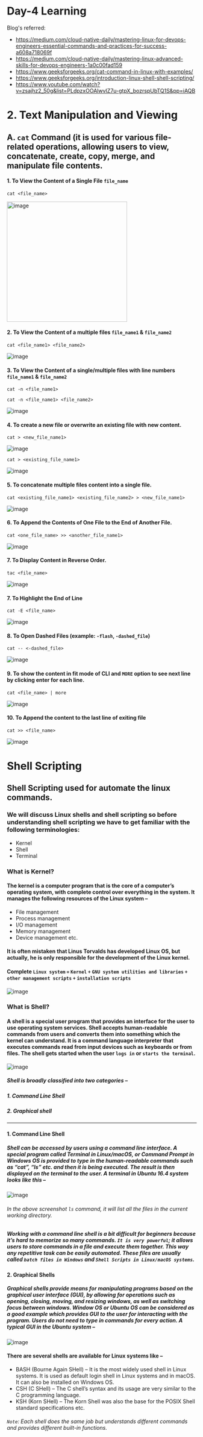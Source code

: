 # Day-4 Learning
Blog's referred:
- https://medium.com/cloud-native-daily/mastering-linux-for-devops-engineers-essential-commands-and-practices-for-success-a608a718069f
- https://medium.com/cloud-native-daily/mastering-linux-advanced-skills-for-devops-engineers-1a0c00fad159
- https://www.geeksforgeeks.org/cat-command-in-linux-with-examples/
- https://www.geeksforgeeks.org/introduction-linux-shell-shell-scripting/
- https://www.youtube.com/watch?v=zsajhz2_50g&list=PLdpzxOOAlwvIZ7u-gtpX_bozrspUbTQ1S&pp=iAQB

# 2. Text Manipulation and Viewing
## A. ```cat``` Command (it is used for various file-related operations, allowing users to view, concatenate, create, copy, merge, and manipulate file contents.
#### 1. To View the Content of a Single File ```file_name```
    cat <file_name>
<img width="319" alt="image" src="https://github.com/PraveenReddy2510/90DaysOfDevOps/assets/127923130/766bc09c-a7f0-43a1-9dcb-d4f3a732aaa8">

#### 2. To View the Content of a multiple files ```file_name1``` & ```file_name2```
    cat <file_name1> <file_name2>
![image](https://github.com/PraveenReddy2510/90DaysOfDevOps/assets/127923130/655f1cc0-4c2c-49f1-8ace-2d2a03b11f42)

#### 3. To View the Content of a single/multiple files with line numbers ```file_name1``` & ```file_name2```
    cat -n <file_name1>

    cat -n <file_name1> <file_name2>
![image](https://github.com/PraveenReddy2510/90DaysOfDevOps/assets/127923130/6ff5c1dc-8546-43e7-a3c6-2ec44a2d500f)
#### 4. To create a new file or overwrite an existing file with new content.
    cat > <new_file_name1>
![image](https://github.com/PraveenReddy2510/90DaysOfDevOps/assets/127923130/6631802f-076d-4e1b-9536-30b40c1a1ba2)

    cat > <existing_file_name1>
![image](https://github.com/PraveenReddy2510/90DaysOfDevOps/assets/127923130/3c69ceca-b4ed-4c84-80ad-c14e414d54d5)

#### 5. To concatenate multiple files content into a single file.
    cat <existing_file_name1> <existing_file_name2> > <new_file_name1>
![image](https://github.com/PraveenReddy2510/90DaysOfDevOps/assets/127923130/d41327b8-1c2c-42ad-87e5-3b5e61d3c04b)

#### 6. To Append the Contents of One File to the End of Another File.
    cat <one_file_name> >> <another_file_name1>
![image](https://github.com/PraveenReddy2510/90DaysOfDevOps/assets/127923130/1746c658-95a6-4aa2-a574-87fed5ba294f)

#### 7. To Display Content in Reverse Order.
    tac <file_name>
![image](https://github.com/PraveenReddy2510/90DaysOfDevOps/assets/127923130/b4e9fa0a-fe3b-4c65-9d54-4f2c28a4509b)
#### 7. To Highlight the End of Line
    cat -E <file_name>
![image](https://github.com/PraveenReddy2510/90DaysOfDevOps/assets/127923130/fd0b0dce-be13-409a-8fd8-597071efc901)
#### 8. To Open Dashed Files (example: ```-flash```, ```-dashed_file```)
    cat -- <-dashed_file>
![image](https://github.com/PraveenReddy2510/90DaysOfDevOps/assets/127923130/644040eb-78b6-48b5-ba33-1c20a0691e49)
#### 9. To show the content in fit mode of CLI and ```MORE``` option to see next line by clicking enter for each line.
    cat <file_name> | more
![image](https://github.com/PraveenReddy2510/90DaysOfDevOps/assets/127923130/b80ba52a-a0a6-4ae2-941b-0d2247691853)
#### 10. To Append the content to the last line of exiting file
    cat >> <file_name>
![image](https://github.com/PraveenReddy2510/90DaysOfDevOps/assets/127923130/fbc85b47-dc51-4440-b172-07f05a47e5b7)

# Shell Scripting
## Shell Scripting used for automate the linux commands.
### We will discuss Linux shells and shell scripting so before understanding shell scripting we have to get familiar with the following terminologies:
- Kernel
- Shell
- Terminal
### What is Kernel?
#### The kernel is a computer program that is the core of a computer’s operating system, with complete control over everything in the system. It manages the following resources of the Linux system –
* File management
* Process management
* I/O management
* Memory management
* Device management etc.
#### It is often mistaken that Linus Torvalds has developed Linux OS, but actually, he is only responsible for the development of the Linux kernel.
#### Complete ```Linux system``` ```=``` ```Kernel``` ```+``` ```GNU system utilities and libraries``` ```+``` ```other management scripts``` ```+``` ```installation scripts```
![image](https://github.com/PraveenReddy2510/90DaysOfDevOps/assets/127923130/0a13f8fa-b28c-4004-a7ab-1b116de03eff)

### What is Shell?
#### A shell is a special user program that provides an interface for the user to use operating system services. Shell accepts human-readable commands from users and converts them into something which the kernel can understand. It is a command language interpreter that executes commands read from input devices such as keyboards or from files. The shell gets started when the user ```logs in``` or ```starts the terminal```.
![image](https://github.com/PraveenReddy2510/90DaysOfDevOps/assets/127923130/4d65b90c-e011-4677-8fc9-1b11a7751264)
##### Shell is broadly classified into two categories –
##### 1. Command Line Shell
##### 2. Graphical shell
------------------------------------------------------------------------------------------
#### 1. Command Line Shell
##### Shell can be accessed by users using a command line interface. A special program called Terminal in Linux/macOS, or Command Prompt in Windows OS is provided to type in the human-readable commands such as “cat”, “ls” etc. and then it is being executed. The result is then displayed on the terminal to the user. A terminal in Ubuntu 16.4 system looks like this –
![image](https://github.com/PraveenReddy2510/90DaysOfDevOps/assets/127923130/a162c316-a501-4f27-b6db-9cea956675ff)

###### In the above screenshot ```ls``` command, it will list all the files in the current working directory.
##### Working with a command line shell is a bit difficult for beginners because it’s hard to memorize so many commands. ```It is very powerful```; it allows users to store commands in a file and execute them together. This way any repetitive task can be easily automated. These files are usually called ```batch files in Windows``` and ```Shell Scripts in Linux/macOS systems```.

#### 2. Graphical Shells
##### Graphical shells provide means for manipulating programs based on the graphical user interface (GUI), by allowing for operations such as opening, closing, moving, and resizing windows, as well as switching focus between windows. Window OS or Ubuntu OS can be considered as a good example which provides GUI to the user for interacting with the program. Users do not need to type in commands for every action. A typical GUI in the Ubuntu system –
![image](https://github.com/PraveenReddy2510/90DaysOfDevOps/assets/127923130/387accb4-b74d-4657-94f4-9999e03207fc)

#### There are several shells are available for Linux systems like –
- BASH (Bourne Again SHell) – It is the most widely used shell in Linux systems. It is used as default login shell in Linux systems and in macOS. It can also be installed on Windows OS.
- CSH (C SHell) – The C shell’s syntax and its usage are very similar to the C programming language.
- KSH (Korn SHell) – The Korn Shell was also the base for the POSIX Shell standard specifications etc.
###### ```Note```: Each shell does the same job but understands different commands and provides different built-in functions.
